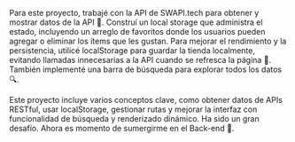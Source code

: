 Para este proyecto, trabajé con la API de SWAPI.tech para obtener y mostrar datos de la API 📡.
Construí un local storage que administra el estado, incluyendo un arreglo de favoritos donde los usuarios pueden agregar o eliminar los ítems que les gustan. Para mejorar el rendimiento y la persistencia, utilicé localStorage para guardar la tienda localmente, evitando llamadas innecesarias a la API cuando se refresca la página 💾.
También implementé una barra de búsqueda para explorar todos los datos 🔍.

Este proyecto incluye varios conceptos clave, como obtener datos de APIs RESTful, usar localStorage, gestionar rutas y mejorar la interfaz con funcionalidad de búsqueda y renderizado dinámico. Ha sido un gran desafío. Ahora es momento de sumergirme en el Back-end 🚀.

